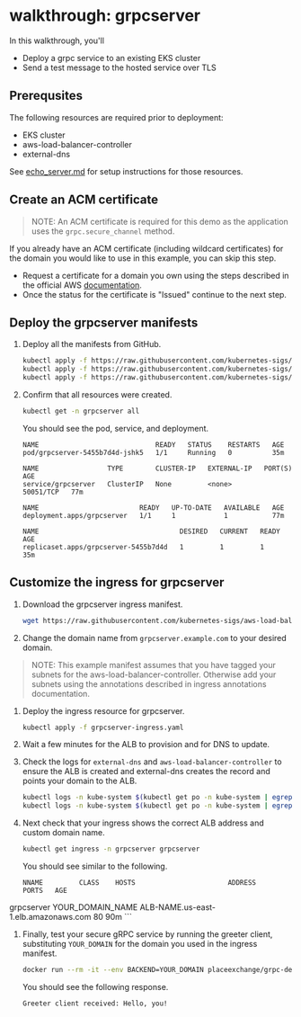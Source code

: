 # walkthrough: grpcserver

In this walkthrough, you'll

- Deploy a grpc service to an existing EKS cluster
- Send a test message to the hosted service over TLS

## Prerequsites

The following resources are required prior to deployment:

- EKS cluster
- aws-load-balancer-controller
- external-dns

See [echo_server.md](echo_server.md) for setup instructions for those resources.

## Create an ACM certificate
> NOTE: An ACM certificate is required for this demo as the application uses the `grpc.secure_channel` method.

If you already have an ACM certificate (including wildcard certificates) for the domain you would like to use in this example, you can skip this step.

- Request a certificate for a domain you own using the steps described in the official AWS [documentation](https://docs.aws.amazon.com/acm/latest/userguide/gs-acm-request-public.html).
- Once the status for the certificate is "Issued" continue to the next step.

## Deploy the grpcserver manifests

1.  Deploy all the manifests from GitHub.

    ```bash
    kubectl apply -f https://raw.githubusercontent.com/kubernetes-sigs/aws-load-balancer-controller/main/docs/examples/grpc/grpcserver-namespace.yaml
    kubectl apply -f https://raw.githubusercontent.com/kubernetes-sigs/aws-load-balancer-controller/main/docs/examples/grpc/grpcserver-service.yaml
    kubectl apply -f https://raw.githubusercontent.com/kubernetes-sigs/aws-load-balancer-controller/main/docs/examples/grpc/grpcserver-deployment.yaml
    ```

1.  Confirm that all resources were created.

    ```bash
    kubectl get -n grpcserver all
    ```

    You should see the pod, service, and deployment.

    ```console
    NAME                             READY   STATUS    RESTARTS   AGE
    pod/grpcserver-5455b7d4d-jshk5   1/1     Running   0          35m

    NAME                 TYPE        CLUSTER-IP   EXTERNAL-IP   PORT(S)     AGE
    service/grpcserver   ClusterIP   None         <none>        50051/TCP   77m

    NAME                         READY   UP-TO-DATE   AVAILABLE   AGE
    deployment.apps/grpcserver   1/1     1            1           77m

    NAME                                   DESIRED   CURRENT   READY   AGE
    replicaset.apps/grpcserver-5455b7d4d   1         1         1       35m
    ```

## Customize the ingress for grpcserver

1.  Download the grpcserver ingress manifest.

    ```bash
    wget https://raw.githubusercontent.com/kubernetes-sigs/aws-load-balancer-controller/main/docs/examples/grpc/grpcserver-ingress.yaml
    ```

1. Change the domain name from `grpcserver.example.com` to your desired domain.

> NOTE: This example manifest assumes that you have tagged your subnets for the aws-load-balancer-controller. Otherwise add your subnets using the annotations described in ingress annotations documentation.

1.  Deploy the ingress resource for grpcserver.

    ```bash
    kubectl apply -f grpcserver-ingress.yaml
    ```

1. Wait a few minutes for the ALB to provision and for DNS to update.

1.  Check the logs for `external-dns` and `aws-load-balancer-controller` to ensure the ALB is created and external-dns creates the record and points your domain to the ALB.

    ```bash
    kubectl logs -n kube-system $(kubectl get po -n kube-system | egrep -o 'aws-load-balancer-controller[a-zA-Z0-9-]+') | grep 'grpcserver\/grpcserver'
    kubectl logs -n kube-system $(kubectl get po -n kube-system | egrep -o 'aws-load-balancer-controller[a-zA-Z0-9-]+') | grep 'YOUR_DOMAIN_NAME'
    ```

1.  Next check that your ingress shows the correct ALB address and custom domain name.

    ```bash
    kubectl get ingress -n grpcserver grpcserver
    ```

    You should see similar to the following.

    ```console
    NNAME         CLASS    HOSTS                       ADDRESS                                                                 PORTS   AGE
grpcserver   <none>   YOUR_DOMAIN_NAME   ALB-NAME.us-east-1.elb.amazonaws.com   80      90m
    ```

1. Finally, test your secure gRPC service by running the greeter client, substituting `YOUR_DOMAIN` for the domain you used in the ingress manifest.

    ```bash
    docker run --rm -it --env BACKEND=YOUR_DOMAIN placeexchange/grpc-demo:latest python greeter_client.py
    ```

    You should see the following response.
    ```console
    Greeter client received: Hello, you!
    ```
